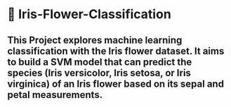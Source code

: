 # 💮 Iris-Flower-Classification

## This Project explores machine learning classification with the Iris flower dataset. It aims to build a SVM model that can predict the species (Iris versicolor, Iris setosa, or Iris virginica) of an Iris flower based on its sepal and petal measurements. 
